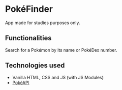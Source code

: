 # PokéFinder

App made for studies purposes only.

## Functionalities

Search for a Pokémon by its name or PokéDex number.

## Technologies used

- Vanilla HTML, CSS and JS (with JS Modules)
- [PokéAPI](https://pokeapi.co/)